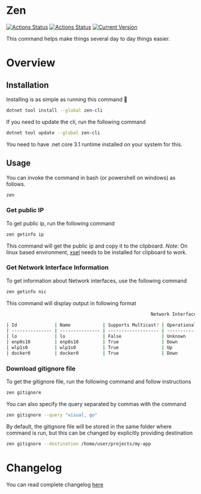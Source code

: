 # Zen
[![Actions Status](https://github.com/WajahatAliAbid/zen-cli/workflows/.NET%20Core%20Build/badge.svg?branch=main)](https://github.com/WajahatAliAbid/zen-cli/actions) [![Actions Status](https://github.com/WajahatAliAbid/zen-cli/workflows/.NET%20Core%20Publish/badge.svg)](https://github.com/WajahatAliAbid/zen-cli/actions) [![Current Version](https://img.shields.io/badge/Version-0.0.9-brightgreen?logo=nuget&labelColor=30363D)](./CHANGELOG.md#009--2021-07-02)

This command helps make things several day to day things easier.

# Overview
## Installation
Installing is as simple as running this command 🤟
```bash
dotnet tool install --global zen-cli
```
If you need to update the cli, run the following command
```bash
dotnet tool update --global zen-cli
```
You need to have .net core 3.1 runtime installed on your system for this.

## Usage
You can invoke the command in bash (or powershell on windows) as follows.
```bash
zen
```
### Get public IP
To get public ip, run the following command
```bash
zen getinfo ip
```
This command will get the public ip and copy it to the clipboard.
*Note*: On linux based environment, [xsel](https://linux.die.net/man/1/xsel) needs to be installed for clipboard to work.

### Get Network Interface Information
To get information about Network interfaces, use the following command
```bash
zen getinfo nic
```

This command will display output in following format
```bash
                                                      Network Interfaces                                                      
                                                                                                                              
| Id              | Name            | Supports Multicast? | Operational Status | Interface Type | DNS Enabled? | Gateway IP  |
| --------------- | --------------- | ------------------- | ------------------ | -------------- | ------------ | ----------- |
| lo              | lo              | False               | Unknown            | Loopback       | True         |             |
| enp0s10         | enp0s10         | True                | Down               | Ethernet       | True         |             |
| wlp1s0          | wlp1s0          | True                | Up                 | Ethernet       | True         | 192.168.4.1 |
| docker0         | docker0         | True                | Down               | Ethernet       | True         |             |
```
### Download gitignore file
To get the gitignore file, run the following command and follow instructions
```bash
zen gitignore
```
You can also specify the query separated by commas with the command
```bash
zen gitignore --query "visual, go"
```
By default, the gitignore file will be stored in the same folder where command is run, but this can be changed by explicitly providing destination
```bash
zen gitignore --destination /home/user/projects/my-app
```
# Changelog
You can read complete changelog [here](./CHANGELOG.md)